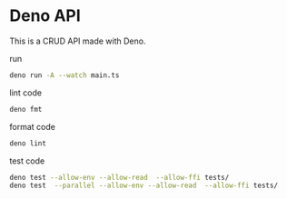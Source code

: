 # Deno API

This is a CRUD API made with Deno.

run

```bash
deno run -A --watch main.ts
```

lint code

```bash
deno fmt
```

format code

```bash
deno lint
```

test code

```bash
deno test --allow-env --allow-read  --allow-ffi tests/
deno test  --parallel --allow-env --allow-read  --allow-ffi tests/
```
